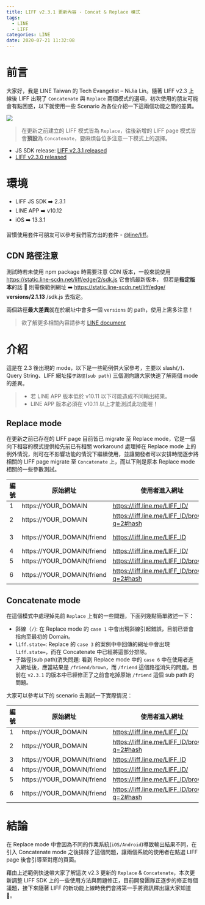 ```yaml
---
title: LIFF v2.3.1 更新內容 - Concat & Replace 模式
tags:
  - LINE
  - LIFF
categories: LINE
date: 2020-07-21 11:32:08
---
```


# 前言

大家好，我是 LINE Taiwan 的 Tech Evangelist – NiJia Lin。隨著 LIFF v2.3 上線後 LIFF 出現了 `Concatenate` 與 `Replace` 兩個模式的選項，初次使用的朋友可能會有點困惑，以下就使用一些 Scenario 為各位介紹一下這兩個功能之間的差異。

![](https://i.imgur.com/SkUlT3P.png)

> 在更新之前建立的 LIFF 模式皆為 `Replace`，往後新增的 LIFF page 模式皆會**預設**為 `Concatenate`，要麻煩各位多注意一下模式上的選擇。

- JS SDK release: [LIFF v2.3.1 released](https://developers.line.biz/en/news/2020/07/16/release-liff-2.3.1/)
- [LIFF v2.3.0 released](https://developers.line.biz/en/news/2020/06/29/release-liff-2.3/)

<!-- more -->

# 環境

- LIFF JS SDK ➡️ 2.3.1
- LINE APP ➡️ v10.12
- iOS ➡️ 13.3.1

習慣使用套件可朋友可以參考我們官方出的套件 - [@line/liff](https://www.npmjs.com/package/@line/liff)。

## CDN 路徑注意

測試時若未使用 npm package 時需要注意 CDN 版本，一般來說使用 https://static.line-scdn.net/liff/edge/2/sdk.js 它會抓最新版本，
但若是**指定版本**的話  則需像範例網址 ➡️ https://static.line-scdn.net/liff/edge/ **versions/2.1.13** /sdk.js 去指定。

兩個路徑**最大差異**就在於網址中會多一個 `versions` 的 path，使用上需多注意！

> 欲了解更多相關內容請參考 [LINE document](https://developers.line.biz/en/docs/liff/developing-liff-apps/#specify-cdn-path)

# 介紹

這是在 2.3 後出現的 mode，以下是一些範例供大家參考，主要以 slash(`/`)、Query String、LIFF 網址接`子路徑`(`sub path`) 三個測向讓大家快速了解兩個 mode 的差異。

> - 若 LINE APP 版本低於 v10.11 以下可能造成不同輸出結果。
> - LINE APP 版本必須在 v10.11 以上才能測試此功能喔！

## Replace mode

在更新之前已存在的 LIFF page 目前皆已 migrate 至 Replace mode，它是一個向下相容的模式提供給先前已有相關 workaround 處理掉在 Replace mode 上的例外情況，則可在不影響功能的情況下繼續使用，並讓開發者可以安排時間逐步將相關的 LIFF page migrate 至 `Concatenate` 上，而以下則是原本 Replace mode 相關的一些參數測試。

| 編號 | 原始網址                   | 使用者進入網址                               | 結果顯示網址                           |
| ---- | -------------------------- | -------------------------------------------- | -------------------------------------- |
| 1    | https://YOUR_DOMAIN        | https://liff.line.me/LIFF_ID/                | https://YOUR_DOMAIN/                   |
| 2    | https://YOUR_DOMAIN        | https://liff.line.me/LIFF_ID/brown/?q=2#hash | https://YOUR_DOMAIN/brown/?q=2         |
| 3    | https://YOUR_DOMAIN/friend | https://liff.line.me/LIFF_ID                 | https://YOUR_DOMAIN/friend?liff.state= |
| 4    | https://YOUR_DOMAIN/friend | https://liff.line.me/LIFF_ID/                | https://YOUR_DOMAIN/friend             |
| 5    | https://YOUR_DOMAIN/friend | https://liff.line.me/LIFF_ID/brown           | https://YOUR_DOMAIN/friend/brown       |
| 6    | https://YOUR_DOMAIN/friend | https://liff.line.me/LIFF_ID/brown/?q=2#hash | https://YOUR_DOMAIN/brown/?q=2         |

## Concatenate mode

在這個模式中處理掉先前 `Replace` 上有的一些問題，下面列幾點簡單敘述一下：

- 斜線（`/`): 在 Replace mode 的 `case 1` 中會出現斜線引起錯誤，目前已皆會指向至最初的 Domain。
- `liff.state=`: Replace 的 `case 3` 的案例中中回傳的網址中會出現 `liff.state=`，而在 Concatenate 中已經將這部分排除。
- 子路徑(sub path)消失問題: 看到 Replace mode 中的 `case 6` 中在使用者進入網址後，應當結果是 `/friend/brown`，而 `/friend` 這個路徑消失的問題。目前在 `v2.3.1` 的版本中已經修正了之前會吃掉原始 `/friend` 這個 sub path 的問題。

大家可以參考以下的 scenario 去測試一下實際情況：

| 編號 | 原始網址                   | 使用者進入網址                               | 結果顯示網址                               |
| ---- | -------------------------- | -------------------------------------------- | ------------------------------------------ |
| 1    | https://YOUR_DOMAIN        | https://liff.line.me/LIFF_ID/                | https://YOUR_DOMAIN                        |
| 2    | https://YOUR_DOMAIN        | https://liff.line.me/LIFF_ID/brown/?q=2#hash | https://YOUR_DOMAIN/brown/?q=2#hash        |
| 3    | https://YOUR_DOMAIN/friend | https://liff.line.me/LIFF_ID                 | https://YOUR_DOMAIN/friend                 |
| 4    | https://YOUR_DOMAIN/friend | https://liff.line.me/LIFF_ID/                | https://YOUR_DOMAIN/friend                 |
| 5    | https://YOUR_DOMAIN/friend | https://liff.line.me/LIFF_ID/brown           | https://YOUR_DOMAIN/brown                  |
| 6    | https://YOUR_DOMAIN/friend | https://liff.line.me/LIFF_ID/brown/?q=2#hash | https://YOUR_DOMAIN/friend/brown/?q=2#hash |

# 結論

在 Replace mode 中會因為不同的作業系統(`iOS/Android`)導致輸出結果不同，在引入 Concatenate mode 之後排除了這個問題，讓兩個系統的使用者在點選 LIFF page 後會引導至對應的頁面。

藉由上述範例快速帶大家了解這次 v2.3 更新的 `Replace` & `Concatenate`，本次更新調整 LIFF SDK 上的一些使用方法與問題修正，目前開發團隊正逐步的修正每個議題，接下來隨著 LIFF 的新功能上線時我們會將第一手將資訊釋出讓大家知道 🙂。
